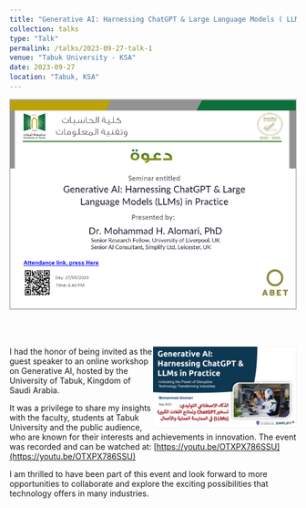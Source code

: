 ```yaml
---
title: "Generative AI: Harnessing ChatGPT & Large Language Models ( LLMs) in Practice"
collection: talks
type: "Talk"
permalink: /talks/2023-09-27-talk-1
venue: "Tabuk University - KSA"
date: 2023-09-27
location: "Tabuk, KSA"
---
```



[![alt text](/images/GPTLecture.PNG "Generative AI: Harnessing ChatGPT & Large Language Models ( LLMs) in Practice")](https://www.linkedin.com/posts/dr-saleh-albelwi-a62b1b1a3_join-us-for-the-online-seminar-generative-activity-7112504192128147456-JpP9?utm_source=share&utm_medium=member_desktop)

<br>
<br>

<a href="https://www.linkedin.com/posts/dr-saleh-albelwi-a62b1b1a3_join-us-for-the-online-seminar-generative-activity-7112504192128147456-JpP9?utm_source=share&utm_medium=member_desktop"><img src="/images/cover.PNG" width="50%" align="right"></a>
I had the honor of being invited as the guest speaker to an online workshop on Generative AI, hosted by the University of Tabuk, Kingdom of Saudi Arabia.

It was a privilege to share my insights with the faculty, students at Tabuk University and the public audience, who are known for their interests and achievements in innovation. The event was recorded and can be watched at: [https://youtu.be/OTXPX786SSU](https://youtu.be/OTXPX786SSU)

I am thrilled to have been part of this event and look forward to more opportunities to collaborate and explore the exciting possibilities that technology offers in many industries.